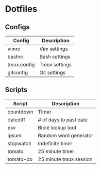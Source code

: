 # Dotfiles

## Configs

| Config      | Description   |
| ---         | ---           |
| vimrc       | Vim settings  |
| bashrc      | Bash settings |
| tmux.config | Tmux settings |
| gitconfig   | Git settings  |

## Scripts

| Script    | Description            |
| ---       | ---                    |
| countdown | Timer                  |
| datediff  | # of days to past date |
| esv       | Bible lookup tool      |
| ipsum     | Random word generator  |
| stopwatch | Indefinite timer       | 
| tomato    | 25 minute timer        |
| tomato-do | 25 minute tmux session |
